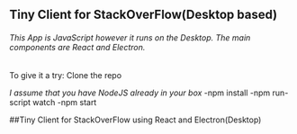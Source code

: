 ## Tiny Client for StackOverFlow(Desktop based) 
###### This App is JavaScript however it runs on the Desktop.  The main components are React and Electron.
To give it a try:
Clone the repo

_I assume that you have NodeJS already in your box_
-npm install
-npm run-script watch
-npm start



##Tiny Client for StackOverFlow using React and Electron(Desktop)
